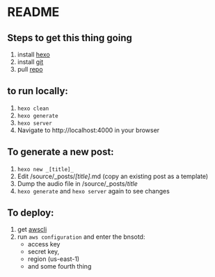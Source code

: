 # README

## Steps to get this thing going 

1. install [hexo](https://hexo.io/docs/index.html)
2. install [git](https://git-scm.com/downloads)
3. pull [repo](https://github.com/enichol/bnsotd.git)


## to run locally:

1. `hexo clean`
2. `hexo generate`
3. `hexo server`
4. Navigate to http://localhost:4000 in your browser

## To generate a new post:
1. `hexo new _[title]_`
2. Edit  /source/\_posts/_[title]_.md (copy an existing post as a template)
3. Dump the audio file in /source/_posts/_title_
4. `hexo generate` and `hexo server` again to see changes

## To deploy:

1. get [awscli](https://docs.aws.amazon.com/cli/latest/userguide/installing.html)
2. run `aws configuration`  and enter the bnsotd:
    * access key
    * secret key, 
    * region (us-east-1) 
    * and some fourth thing
